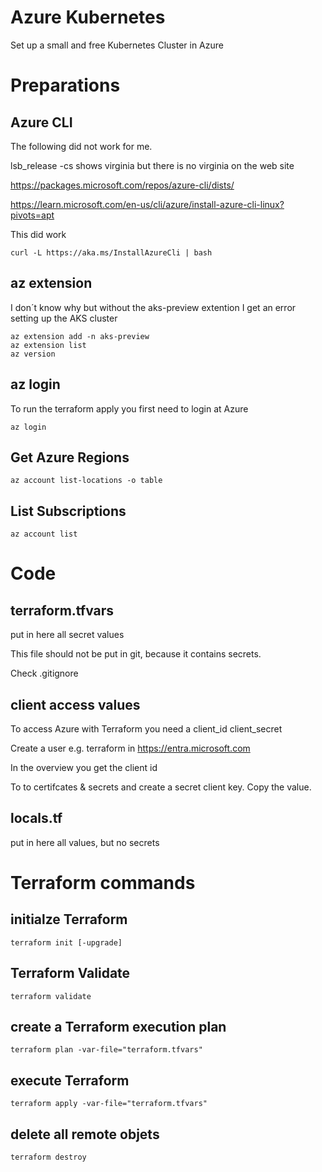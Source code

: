 # Azure Kubernetes
Set up a small and free Kubernetes Cluster in Azure

# Preparations
## Azure CLI
The following did not work for me.

lsb_release -cs shows virginia but there is no virginia on the web site

https://packages.microsoft.com/repos/azure-cli/dists/

https://learn.microsoft.com/en-us/cli/azure/install-azure-cli-linux?pivots=apt


This did work

    curl -L https://aka.ms/InstallAzureCli | bash

## az extension
I don´t know why but without the aks-preview extention I get an error setting up the AKS cluster

    az extension add -n aks-preview
    az extension list
    az version

## az login
To run the terraform apply you first need to login at Azure

    az login

## Get Azure Regions
    az account list-locations -o table

## List Subscriptions
    az account list

# Code
## terraform.tfvars
put in here all secret values

This file should not be put in git, because it contains secrets.

Check .gitignore

## client access values
To access Azure with Terraform you need a client_id client_secret

Create a user e.g. terraform in https://entra.microsoft.com

In the overview you get the client id

To to certifcates & secrets and create a secret client key. Copy the value.

## locals.tf
put in here all values, but no secrets

# Terraform commands
## initialze Terraform
    terraform init [-upgrade]

## Terraform Validate
    terraform validate

## create a Terraform execution plan
    terraform plan -var-file="terraform.tfvars"

## execute Terraform
    terraform apply -var-file="terraform.tfvars"

## delete all remote objets
    terraform destroy
